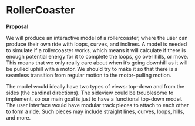 # RollerCoaster
**Proposal**

We will produce an interactive model of a rollercoaster, where the user can produce their own ride with loops, curves, and inclines. A model is needed to simulate if a rollercoaster works, which means it will calculate if there is enough potential energy for it to complete the loops, go over hills, or move. This means that we only really care about when it’s going downhill as it will be pulled uphill with a motor. We should try to make it so that there is a seamless transition from regular motion to the motor-pulling motion. 

The model would ideally have two types of views: top-down and from the sides (the cardinal directions). The sideview could be troublesome to implement, so our main goal is just to have a functional top-down model. The user interface would have modular track pieces to attach to each other to form a ride. Such pieces may include straight lines, curves, loops, hills, and more. 

